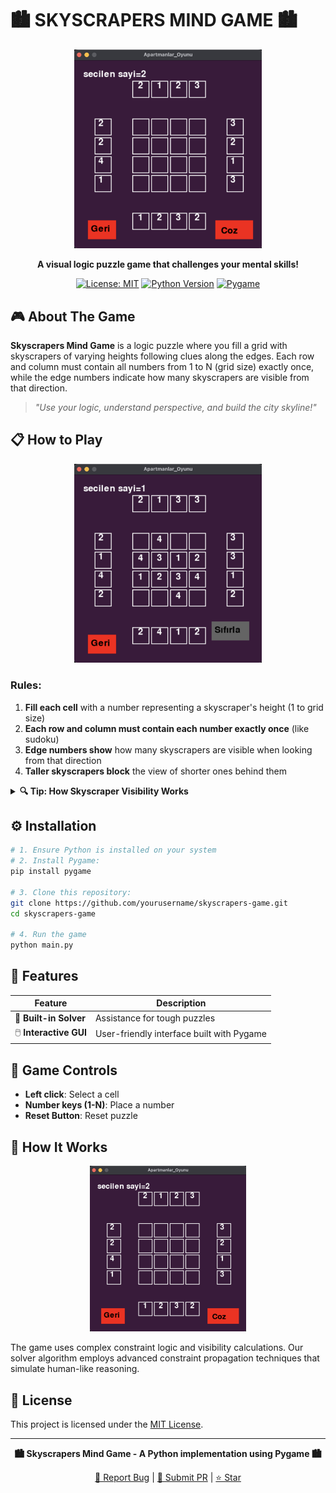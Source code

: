 # 🏙️ SKYSCRAPERS MIND GAME 🏙️

<div align="center">
  
  <img src="images/solver.png" width="300" alt="Game Logo">
  
  **A visual logic puzzle game that challenges your mental skills!**
  
  [![License: MIT](https://img.shields.io/badge/License-MIT-yellow.svg)](https://opensource.org/licenses/MIT)
  [![Python Version](https://img.shields.io/badge/python-3.6+-blue.svg)](https://www.python.org/downloads/)
  [![Pygame](https://img.shields.io/badge/pygame-2.0+-orange.svg)](https://www.pygame.org/)

</div>

## 🎮 About The Game

**Skyscrapers Mind Game** is a logic puzzle where you fill a grid with skyscrapers of varying heights following clues along the edges. Each row and column must contain all numbers from 1 to N (grid size) exactly once, while the edge numbers indicate how many skyscrapers are visible from that direction.

> _"Use your logic, understand perspective, and build the city skyline!"_

## 📋 How to Play

<div align="center">
  <img src="images/problem.png" width="300" alt="Problem Screen">
</div>

### Rules:
1. **Fill each cell** with a number representing a skyscraper's height (1 to grid size)
2. **Each row and column must contain each number exactly once** (like sudoku)
3. **Edge numbers show** how many skyscrapers are visible when looking from that direction
4. **Taller skyscrapers block** the view of shorter ones behind them

<details>
<summary><b>🔍 Tip: How Skyscraper Visibility Works</b></summary>
<br>
For example, if you have skyscrapers arranged [2, 4, 1, 3] from left to right:
<ul>
<li>Looking from the left: You see 2 skyscrapers (2 and 4)</li>
<li>Looking from the right: You see 3 skyscrapers (3, 4 and 2)</li>
</ul>
<img src="images/starter.png" width="250" alt="Starter Screen">
</details>


## ⚙️ Installation

```bash
# 1. Ensure Python is installed on your system
# 2. Install Pygame:
pip install pygame

# 3. Clone this repository:
git clone https://github.com/yourusername/skyscrapers-game.git
cd skyscrapers-game

# 4. Run the game
python main.py
```

## 🌟 Features

| Feature | Description |
|---------|-------------|
| 🔄 **Built-in Solver** | Assistance for tough puzzles |
| 🖱️ **Interactive GUI** | User-friendly interface built with Pygame |

## 🎯 Game Controls

- **Left click**: Select a cell
- **Number keys (1-N)**: Place a number
- **Reset Button**: Reset puzzle



## 🤔 How It Works

<div align="center">
  <img src="images/solver.png" width="250" alt="Solver Screen">
</div>

The game uses complex constraint logic and visibility calculations. Our solver algorithm employs advanced constraint propagation techniques that simulate human-like reasoning.

## 📝 License

This project is licensed under the [MIT License](LICENSE).

---

<div align="center">
  
  **🏙️ Skyscrapers Mind Game - A Python implementation using Pygame 🏙️**
  
  [🐛 Report Bug](https://github.com/yourusername/skyscrapers-game/issues) | [🔄 Submit PR](https://github.com/yourusername/skyscrapers-game/pulls) | [⭐ Star](https://github.com/yourusername/skyscrapers-game)
  
</div>
